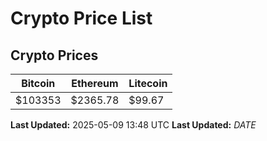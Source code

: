 # Crypto Price List

## Crypto Prices
| Bitcoin | Ethereum | Litecoin |
| ------- | -------- | -------- |
| $103353 | $2365.78 | $99.67 |
**Last Updated:** 2025-05-09 13:48 UTC
**Last Updated:** $DATE$
